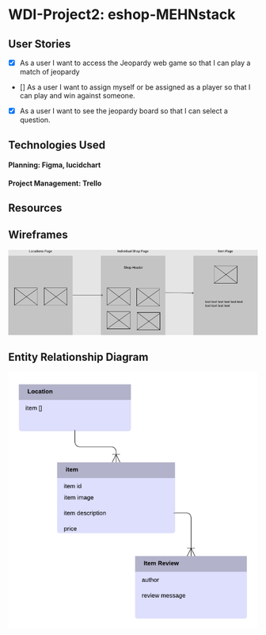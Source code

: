 # WDI-Project2: eshop-MEHNstack

## User Stories
- [x] As a user I want to access the Jeopardy web game so that I can play a match of jeopardy
- [] As a user I want to assign myself or be assigned as a player so that I can play and win against someone.
- [x] As a user I want to see the jeopardy board so that I can select a question.

## Technologies Used

#### Planning: Figma, lucidchart
#### Project Management: Trello

## Resources


## Wireframes
![wireframe for My Mock Online Shop](/images/wireframe.png)


## Entity Relationship Diagram
![Initial model for te enitites and their relationships within my eShop program.](/images/entity_relationship_diagram.png)

